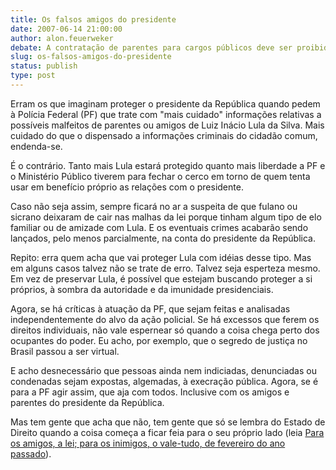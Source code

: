 ```yaml
---
title: Os falsos amigos do presidente
date: 2007-06-14 21:00:00
author: alon.feuerweker
debate: A contratação de parentes para cargos públicos deve ser proibida?
slug: os-falsos-amigos-do-presidente
status: publish 
type: post
---
```


  
Erram os que imaginam proteger o presidente da República quando pedem à Polícia Federal (PF) que trate com "mais cuidado" informações relativas a possíveis malfeitos de parentes ou amigos de Luiz Inácio Lula da Silva. Mais cuidado do que o dispensado a informações criminais do cidadão comum, endenda-se.  
  
É o contrário. Tanto mais Lula estará protegido quanto mais liberdade a PF e o Ministério Público tiverem para fechar o cerco em torno de quem tenta usar em benefício próprio as relações com o presidente.  
  
Caso não seja assim, sempre ficará no ar a suspeita de que fulano ou sicrano deixaram de cair nas malhas da lei porque tinham algum tipo de elo familiar ou de amizade com Lula. E os eventuais crimes acabarão sendo lançados, pelo menos parcialmente, na conta do presidente da República.  
  
Repito: erra quem acha que vai proteger Lula com idéias desse tipo. Mas em alguns casos talvez não se trate de erro. Talvez seja esperteza mesmo. Em vez de preservar Lula, é possível que estejam buscando proteger a si próprios, à sombra da autoridade e da imunidade presidenciais.  
  
Agora, se há críticas à atuação da PF, que sejam feitas e analisadas independentemente do alvo da ação policial. Se há excessos que ferem os direitos individuais, não vale espernear só quando a coisa chega perto dos ocupantes do poder. Eu acho, por exemplo, que o segredo de justiça no Brasil passou a ser virtual.   
  
E acho desnecessário que pessoas ainda nem indiciadas, denunciadas ou condenadas sejam expostas, algemadas, à execração pública. Agora, se é para a PF agir assim, que aja com todos. Inclusive com os amigos e parentes do presidente da República.  
  
Mas tem gente que acha que não, tem gente que só se lembra do Estado de Direito quando a coisa começa a ficar feia para o seu próprio lado (leia [Para os amigos, a lei; para os inimigos, o vale-tudo, de fevereiro do ano passado](http://blogdoalon.blogspot.com/2006/02/para-os-amigos-lei-para-os-inimigos-o.html)).
